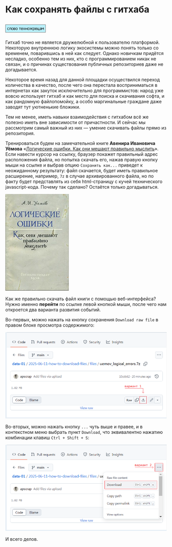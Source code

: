 # Как сохранять файлы с гитхаба

[![Screenshot](../../../data/tags/techpriest/tag_techpriest.png)](../../../data/tags/techpriest)
-----

Гитхаб точно не является дружелюбной к пользователю платформой. Некоторую внутреннюю логику экосистемы можно понять только со временем, поварившись в ней как следует. Однако новичкам придётся несладко, особенно тем из них, кто с программированием никак не связан, и о причинах существования публичных репозиториев даже не догадывается.

Некоторое время назад для данной площадки осуществился переход количества в качество, после чего она перестала восприниматься в интернетах как закуток исключительно для программистов: народ уже вовсю использует гитхаб и как место для поиска и скачивания софта, и как рандомную файлопомойку, а особо маргинальные граждане даже заводят тут уютненькие бложики.

Тем не менее, иметь навыки взаимодействия с гитхабом всё же полезно иметь вне зависимости от причастности. И сейчас мы рассмотрим самый важный из них — умение скачивать файлы прямо из репозитория.

Тренироваться будем на замечательной книге **Авенира Ивановича Уёмова** «[Логические ошибки. Как они мешают правильно мыслить](https://github.com/apscrap/data-01/blob/main/2025-06-11-how-to-download-files/files/uemov_logical_errors.7z)». Если навести курсор на ссылку, браузер покажет правильный адрес расположения файла, но попытка скачать его, нажав правую кнопку мыши на ссылке и выбрав опцию `Сохранить как...`  приведет к неожиданному результату: файл скачается, будет иметь правильное расширение, например, `7z` в случае архивированного файла, но по факту будет представлять из себя html-страницу с кучей технического javascript-кода. Почему так сделано? Остаётся только догадываться.

[![Screenshot](https://github.com/apscrap/data-01/blob/main/2025-06-11-how-to-download-files/pic/uemov_logical_errors_mini.jpg)](https://github.com/apscrap/data-01/blob/main/2025-06-11-how-to-download-files/pic/uemov_logical_errors.jpg)

Как же правильно скачать файл книги c помощью веб-интерфейса? Нужно именно **перейти** по ссылке левой кнопкой мыши, после чего нам откроется два варианта развития событий.

Во-первых, можно нажать на кнопку сохранения `Download raw file` в правом блоке просмотра содержимого:

[![Screenshot](https://github.com/apscrap/data-01/blob/main/2025-06-11-how-to-download-files/pic/github_download_1.png)](https://github.com/apscrap/data-01/blob/main/2025-06-11-how-to-download-files/pic/github_download_1.png)

Во-вторых, можно нажать кнопку `...` чуть выше и правее, и в контекстном меню выбрать пункт `Download`, что эквивалентно нажатию комбинации клавиш `Ctrl + Shift + S`:

[![Screenshot](https://github.com/apscrap/data-01/blob/main/2025-06-11-how-to-download-files/pic/github_download_2.png)](https://github.com/apscrap/data-01/blob/main/2025-06-11-how-to-download-files/pic/github_download_2.png)

И всего делов.
